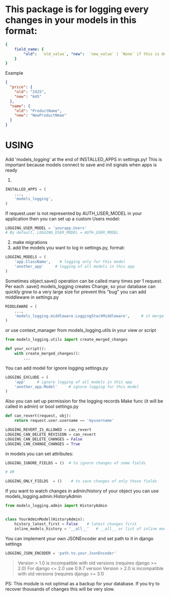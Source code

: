 # This package is for logging every changes in your models in this format:

```yaml
{
    field_name: {
        "old":  `old_value`, "new":  `new_value` | `None` if this is delete action
    }
}
```

Example

```json
{
  "price": {
    "old": "2425",
    "new": "645"
  },
  "name": {
    "old": "ProductName",
    "new": "NewProductNmae"
  }
}
```

# USING

Add 'models_logging' at the end of INSTALLED_APPS in settings.py!
This is important because models connect to save and init signals when apps is ready

1.

```python
INSTALLED_APPS = (
    ...,
    'models_logging',
)
```

If request.user is not represented by AUTH_USER_MODEL in your application then you can set up a custom Users model:

```python
LOGGING_USER_MODEL = 'yourapp.Users'
# By default, LOGGING_USER_MODEL = AUTH_USER_MODEL
```

2. make migrations
3. add the models you want to log in settings.py, format:

```python
LOGGING_MODELS = (
    'app.ClassName',    # logging only for this model
    'another_app'     # logging of all models in this app
)
```

Sometimes object.save() operation can be called many times per 1 request.
Per each .save() models_logging creates Change, so your database can quickly grow to a very large size
for prevent this "bug" you can add middleware in settings.py

```python
MIDDLEWARE = (
    ...,
    'models_logging.middleware.LoggingStackMiddleware',     # it merge all changes of object per request
)
```

or use context_manager from models_logging.utils in your view or script

```python
from models_logging.utils import create_merged_changes

def your_script():
    with create_merged_changes():
        ...
```

You can add model for ignore logging
settings.py

```python
LOGGING_EXCLUDE = (
    'app'     # ignore logging of all models in this app
    'another_app.Model'     # ignore logging for this model
)
```

Also you can set up permission for the logging records
Make func (it will be called in admin) or bool
settings.py

```python
def can_revert(request, obj):
    return request.user.username == 'myusername'

LOGGING_REVERT_IS_ALLOWED = can_revert
LOGGING_CAN_DELETE_REVISION = can_revert
LOGGING_CAN_DELETE_CHANGES = False
LOGGING_CAN_CHANGE_CHANGES = True
```

in models you can set attributes:

```python
LOGGING_IGNORE_FIELDS = ()  # to ignore changes of some fields

# OR

LOGGING_ONLY_FIELDS  = ()    # to save changes of only those fields
```

If you want to watch changes in admin/history of your object you can use models_logging.admin.HistoryAdmin

```python
from models_logging.admin import HistoryAdmin


class YourAdminModel(HistoryAdmin):
    history_latest_first = False    # latest changes first
    inline_models_history = '__all__'   # __all__ or list of inline models for this ModelAdmin

```

You can implement your own JSONEncoder and set path to it in django settings

```python
LOGGING_JSON_ENCODER = 'path.to.your.JsonEncoder'
```

> Version > 1.0 is incompatible with old versions (requires django >= 2.0)
> For django <= 2.0 use 0.9.7 version
> Version > 2.0 is incompatible with old versions (requires django >= 3.1)

PS: This module is not optimal as a backup for your database. If you try to recover thousands of changes this will be very slow.
